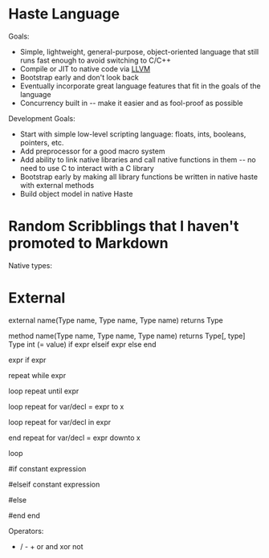 Haste Language
==============

Goals: 

* Simple, lightweight, general-purpose, object-oriented language that still runs fast enough to avoid switching to C/C++
* Compile or JIT to native code via [LLVM](http://llvm.org/)
* Bootstrap early and don't look back
* Eventually incorporate great language features that fit in the goals of the language
* Concurrency built in -- make it easier and as fool-proof as possible

Development Goals:

* Start with simple low-level scripting language: floats, ints, booleans, pointers, etc.
* Add preprocessor for a good macro system
* Add ability to link native libraries and call native functions in them -- no need to use C to interact with a C library
* Bootstrap early by making all library functions be written in native haste with external methods
* Build object model in native Haste

# Random Scribblings that I haven't promoted to Markdown

Native types:

# External 
external name(Type name, Type name, Type name) returns Type

method name(Type name, Type name, Type name) returns Type[, type]
  Type int (= value)
  if expr
  elseif expr
  else
  end
  
  expr if expr
  
  repeat while expr
  
  loop
  repeat until expr
  
  loop
  repeat for var/decl = expr to x
  
  loop
  repeat for var/decl in expr
  
  end
  repeat for var/decl = expr downto x
  
  loop
  
  #if constant expression
  
  #elseif constant expression
  
  #else
  
  #end
end

Operators:
* / - + or and xor not

